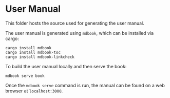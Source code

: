 # User Manual

This folder hosts the source used for generating the user manual.

The user manual is generated using `mdbook`, which can be installed via cargo:
```
cargo install mdbook
cargo install mdbook-toc
cargo install mdbook-linkcheck
```

To build the user manual locally and then serve the book:
```
mdbook serve book
```

Once the `mdbook serve` command is run, the manual can be found on a web browser at
`localhost:3000`.
